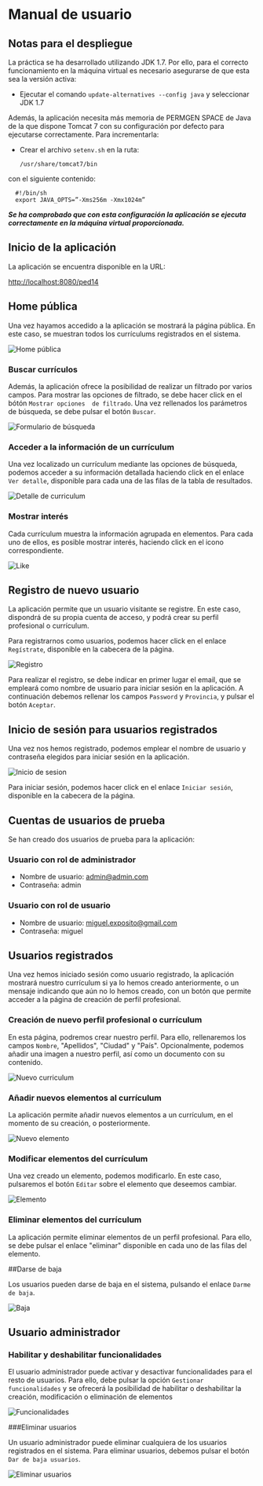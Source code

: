# Manual de usuario
## Notas para el despliegue
La práctica se ha desarrollado utilizando JDK 1.7. Por ello, para el correcto
funcionamiento en la máquina virtual es necesario asegurarse de que esta sea la versión activa:

- Ejecutar el comando `update-alternatives --config java` y seleccionar JDK 1.7

Además, la aplicación necesita más memoria de PERMGEN SPACE de Java de la que dispone Tomcat 7 con su configuración por defecto para ejecutarse correctamente. Para incrementarla:

- Crear el archivo `setenv.sh` en la ruta:
  
      /usr/share/tomcat7/bin

con el siguiente contenido:
  
      #!/bin/sh
      export JAVA_OPTS=”-Xms256m -Xmx1024m”

***Se ha comprobado que con esta configuración la aplicación se ejecuta correctamente en la máquina virtual proporcionada.***

## Inicio de la aplicación

La aplicación se encuentra disponible en la URL:

[http://localhost:8080/ped14](http://localhost:8080/ped14)

## Home pública

Una vez hayamos accedido a la aplicación se mostrará la página pública. En este caso, 
se muestran todos los currículums registrados en el sistema.

![Home pública](./img/home-publica.jpg)

### Buscar currículos

Además, la aplicación ofrece la posibilidad de realizar un filtrado por varios campos. 
Para mostrar las opciones de filtrado, se debe hacer click en el bótón `Mostrar opciones 
de filtrado`. Una vez rellenados los parámetros de búsqueda, se debe pulsar el botón 
`Buscar`.

![Formulario de búsqueda](./img/formulario-busqueda.jpg)

### Acceder a la información de un currículum

Una vez localizado un currículum mediante las opciones de búsqueda, podemos acceder a su
información detallada haciendo click en el enlace `Ver detalle`, disponible para cada 
una de las filas de la tabla de resultados.

![Detalle de curriculum](./img/detalle-curriculum.jpg)

### Mostrar interés 

Cada currículum muestra la información agrupada en elementos. Para cada uno de ellos, es
posible mostrar interés, haciendo click en el icono correspondiente.

![Like](./img/like.jpg)

## Registro de nuevo usuario

La aplicación permite que un usuario visitante se registre. En este caso, dispondrá de 
su propia cuenta de acceso, y podrá crear su perfil profesional o currículum.

Para registrarnos como usuarios, podemos hacer click en el enlace `Regístrate`, disponible
en la cabecera de la página.

![Registro](./img/registro-usuario.jpg)

Para realizar el registro, se debe indicar en primer lugar el email, que se empleará como
nombre de usuario para iniciar sesión en la aplicación. A continuación debemos rellenar los
campos `Password` y `Provincia`, y pulsar el botón `Aceptar`.

## Inicio de sesión para usuarios registrados

Una vez nos hemos registrado, podemos emplear el nombre de usuario y contraseña elegidos
para iniciar sesión en la aplicación.

![Inicio de sesion](./img/inicio-sesion.jpg)

Para iniciar sesión, podemos hacer click en el enlace `Iniciar sesión`, disponible en la 
cabecera de la página.

## Cuentas de usuarios de prueba
Se han creado dos usuarios de prueba para la aplicación:

### Usuario con rol de administrador
- Nombre de usuario: admin@admin.com
- Contraseña: admin

### Usuario con rol de usuario
- Nombre de usuario: miguel.exposito@gmail.com
- Contraseña: miguel

## Usuarios registrados

Una vez hemos iniciado sesión como usuario registrado, la aplicación mostrará nuestro 
currículum si ya lo hemos creado anteriormente, o un mensaje indicando que aún no lo hemos
creado, con un botón que permite acceder a la página de creación de perfil profesional.

### Creación de nuevo perfil profesional o currículum

En esta página, podremos crear nuestro perfil. Para ello, rellenaremos los campos `Nombre`,
"Apellidos", "Ciudad" y "País". Opcionalmente, podemos añadir una imagen a nuestro perfil, 
así como un documento con su contenido.

![Nuevo curriculum](./img/nuevo-curriculum.jpg)

### Añadir nuevos elementos al currículum

La aplicación permite añadir nuevos elementos a un currículum, en el momento de su creación,
o posteriormente.

![Nuevo elemento](./img/nuevo-elemento.jpg)

### Modificar elementos del currículum

Una vez creado un elemento, podemos modificarlo. En este caso, pulsaremos el botón `Editar`
sobre el elemento que deseemos cambiar.

![Elemento](./img/elemento.jpg)

### Eliminar elementos del currículum

La aplicación permite eliminar elementos de un perfil profesional. Para ello, se debe pulsar
el enlace "eliminar" disponible en cada uno de las filas del elemento.

##Darse de baja

Los usuarios pueden darse de baja en el sistema, pulsando el enlace `Darme de baja`.

![Baja](./img/baja.jpg)

## Usuario administrador

### Habilitar y deshabilitar funcionalidades

El usuario administrador puede activar y desactivar funcionalidades para el resto de
usuarios. Para ello, debe pulsar la opción `Gestionar funcionalidades` y se ofrecerá
la posibilidad de habilitar o deshabilitar la creación, modificación o eliminación de
elementos

![Funcionalidades](./img/funcionalidades.jpg)

###Eliminar usuarios

Un usuario administrador puede eliminar cualquiera de los usuarios registrados en el sistema.
Para eliminar usuarios, debemos pulsar el botón `Dar de baja usuarios`.

![Eliminar usuarios](./img/eliminar-usuarios.jpg)

